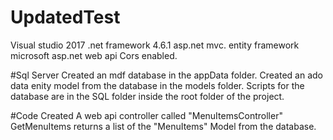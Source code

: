 # UpdatedTest

Visual studio 2017
.net framework 4.6.1
asp.net mvc.
entity framework
microsoft asp.net web api
Cors enabled.

#Sql Server
Created an mdf database in the appData folder.
Created an ado data enity model from the database in the models folder.
Scripts for the database are in the SQL folder inside the root folder of the project.


#Code
Created A web api controller called "MenuItemsController"
GetMenuItems returns a list of the "MenuItems" Model from the database.
